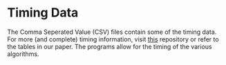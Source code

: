 # Timing Data

The Comma Seperated Value (CSV) files contain some of the timing data. For more (and complete) timing information, visit [this](https://github.com/parthvshah/VACFTimingData) repository or refer to the tables in our paper. The programs allow for the timing of the various algorithms. 